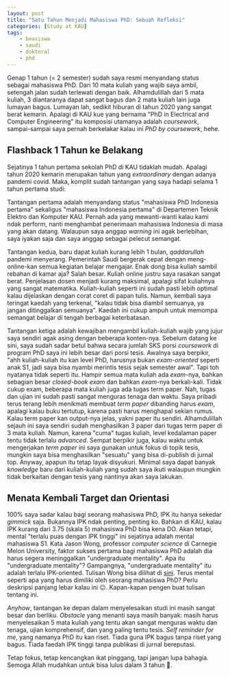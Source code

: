 ```yaml
---
layout: post
title: "Satu Tahun Menjadi Mahasiswa PhD: Sebuah Refleksi"
categories: [Study at KAU]
tags:
    - beasiswa
    - saudi
    - doktoral
    - phd
---
```


Genap 1 tahun (= 2 semester) sudah saya resmi menyandang status sebagai mahasiswa PhD. Dari 10 mata kuliah yang wajib saya ambil, setengah jalan sudah terlewati dengan baik. Alhamdulillah dari 5 mata kuliah, 3 diantaranya dapat sangat bagus dan 2 mata kuliah lain juga lumayan bagus. Lumayan lah, sedikit hiburan di tahun 2020 yang sangat berat kemarin. Apalagi di KAU kue yang bernama "PhD in Electrical and Computer Engineering" itu komposisi utamanya adalah *coursework*, sampai-sampai saya pernah berkelakar kalau ini *PhD by coursework*, hehe. 

## Flashback 1 Tahun ke Belakang

Sejatinya 1 tahun pertama sekolah PhD di KAU tidaklah mudah. Apalagi tahun 2020 kemarin merupakan tahun yang *extraordinary* dengan adanya pandemi covid. Maka, komplit sudah tantangan yang saya hadapi selama 1 tahun pertama studi:

Tantangan pertama adalah menyandang status "mahasiswa PhD Indonesia pertama" sekaligus "mahasiswa Indonesia pertama" di Departemen Teknik Elektro dan Komputer KAU. Pernah ada yang mewanti-wanti kalau kami ndak perform, nanti menghambat penerimaan mahasiswa Indonesia di masa yang akan datang. Walaupun saya anggap *warning* ini agak berlebihan, saya iyakan saja dan saya anggap sebagai pelecut semangat. 

Tantangan kedua, baru dapat kuliah kurang lebih 1 bulan, *qaddarullah* pandemi menyerang. Pemerintah Saudi bergerak cepat dengan meng-online-kan semua kegiatan belajar mengajar. Enak dong bisa kuliah sambil rebahan di kamar aja? Salah besar. Kuliah online justru saya rasakan sangat berat. Penjelasan dosen menjadi kurang maksimal, apalagi sifat kuliahnya yang sangat matematika. Kuliah-kuliah seperti ini sudah pasti lebih optimal kalau dijelaskan dengan corat coret di papan tulis. Namun, kembali saya teringat kaedah yang terkenal, "kalau tidak bisa diambil semuanya, ya jangan ditinggalkan semuanya". Kaedah ini cukup ampuh untuk memompa semangat belajar di tengah berbagai keterbatasan.

Tantangan ketiga adalah kewajiban mengambil kuliah-kuliah wajib yang jujur saya sendiri agak asing dengan beberapa konten-nya. Sebelum datang ke sini, saya sudah sadar betul bahwa secara jumlah SKS porsi *coursework* di program PhD saya ini lebih besar dari porsi tesis. Awalnya saya berpikir, "ahh kuliah-kuliah itu kan level PhD, harusnya bukan *exam-oriented* seperti anak S1, jadi saya bisa nyambi merintis tesis sejak semester awal". Tapi toh nyatanya tidak seperti itu. Hampir semua mata kuliah ada *exam*-nya, bahkan sebagian besar *closed-book exam* dan bahkan *exam*-nya berkali-kali. Tidak cukup exam, beberapa mata kuliah juga ada tugas term paper. Nah, tugas dan ujian ini sudah pasti sangat menguras tenaga dan waktu. Saya pribadi terus terang lebih menikmati membuat *term paper* dibanding harus *exam*, apalagi kalau buku tertutup, karena pasti harus menghapal sekian rumus. Kalau term paper kan output-nya jelas, yakni paper itu sendiri. Alhamdulillah sejauh ini saya sendiri sudah menghasilkan 3 paper dari tugas term paper di 3 mata kuliah. Namun, karena "cuma" tugas kuliah, level kedalaman paper tentu tidak terlalu *advanced*. Sempat berpikir juga, kalau waktu untuk mengerjakan *term paper* ini saya gunakan untuk fokus di topik tesis, mungkin saya bisa menghasilkan "sesuatu" yang bisa di-publish di jurnal top. Anyway, apapun itu tetap layak disyukuri. Minimal saya dapat banyak *knowledge* baru dari kuliah-kuliah yang sudah saya ikuti walaupun mungkin tidak berkaitan dengan tesis yang nantinya akan saya lakukan.

## Menata Kembali Target dan Orientasi

100% saya sadar kalau bagi seorang mahasiswa PhD, IPK itu hanya sekedar *gimmick* saja. Bukannya IPK ndak penting, penting ko. Bahkan di KAU, kalau IPK kurang dari 3.75 (skala 5) mahasiswa PhD bisa kena DO. Akan tetapi, mental "terlalu puas dengan IPK tinggi" ini sejatinya adalah mental mahasiswa S1. Kata Jason Wong, professor *computer science* di Carnegie Melon University, faktor sukses pertama bagi mahasiswa PhD adalah dia harus segera meninggalkan "undergraduate mentality". Apa itu "undergraduate mentality"? Gampangnya, "undergraduate mentality" itu adalah terlalu IPK-oriented. Tulisan Wong bisa dilihat di <a href="https://cacm.acm.org/blogs/blog-cacm/157012-ph-d-s-from-the-facultys-perspective/fulltext" target="_blank">sini</a>. Terus mental seperti apa yang harus dimiliki oleh seorang mahasiswa PhD? Perlu deskripsi panjang lebar kalau ini 😐. Kapan-kapan pengen buat tulisan tentang ini.

*Anyhow*, tantangan ke depan dalam menyelesaikan studi ini masih sangat besar dan berliku. *Obstacle* yang menanti saya masih banyak: masih harus menyelesaikan 5 mata kuliah yang tentu akan sangat menguras waktu dan tenaga, ujian komprehensif, dan yang paling tentu tesis. *Self reminder for me*, yang namanya PhD itu kan riset. Tiada guna IPK bagus tanpa riset yang bagus. Tiada faedah IPK tinggi tanpa publikasi di jurnal bereputasi. 

Tetap fokus, tetap kencangkan ikat pinggang, tapi jangan lupa bahagia. Semoga Allah mudahkan untuk bisa lulus dalam 3 tahun 💪.